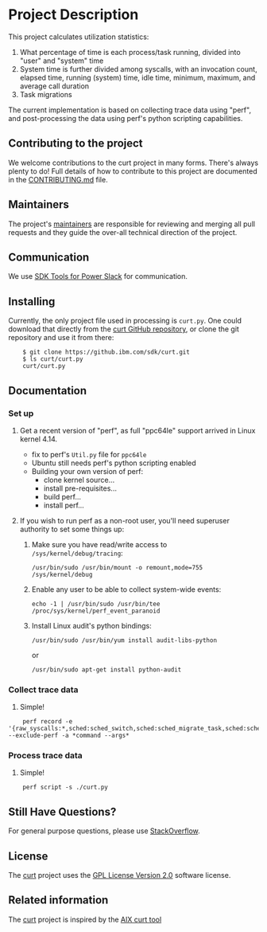 # Project Description
This project calculates utilization statistics:
1. What percentage of time is each process/task running, divided into "user" and "system" time
2. System time is further divided among syscalls, with an invocation count, elapsed time, running (system) time, idle time, minimum, maximum, and average call duration
3. Task migrations

The current implementation is based on collecting trace data using "perf", and post-processing the data using perf's python scripting capabilities.

## Contributing to the project
We welcome contributions to the curt project in many forms. There's always plenty to do! Full details of how to contribute to this project are documented in the [CONTRIBUTING.md](CONTRIBUTING.md) file.

## Maintainers
The project's [maintainers](MAINTAINERS.txt) are responsible for reviewing and merging all pull requests and they guide the over-all technical direction of the project.

## Communication <a name="communication"></a>
We use [SDK Tools for Power Slack](https://toolsforpower.slack.com/) for communication.

## Installing
Currently, the only project file used in processing is `curt.py`.  One could download that directly from the [curt GitHub repository](https://github.ibm.com/sdk/curt), or clone the git repository and use it from there:
```
    $ git clone https://github.ibm.com/sdk/curt.git
    $ ls curt/curt.py
    curt/curt.py
```

## Documentation

### Set up
1. Get a recent version of "perf", as full "ppc64le" support arrived in Linux kernel 4.14.
   * fix to perf's `Util.py` file for `ppc64le`
   * Ubuntu still needs perf's python scripting enabled
   * Building your own version of perf:
     * clone kernel source...
     * install pre-requisites...
     * build perf...
     * install perf...

1. If you wish to run perf as a non-root user, you'll need superuser authority to set some things up:
   1. Make sure you have read/write access to `/sys/kernel/debug/tracing`:
      ```
      /usr/bin/sudo /usr/bin/mount -o remount,mode=755 /sys/kernel/debug
      ```
   1. Enable any user to be able to collect system-wide events:
      ```
      echo -1 | /usr/bin/sudo /usr/bin/tee /proc/sys/kernel/perf_event_paranoid
      ```
   1. Install Linux audit's python bindings:
      ```
      /usr/bin/sudo /usr/bin/yum install audit-libs-python
      ```
      or
      ```
      /usr/bin/sudo apt-get install python-audit
      ```

### Collect trace data
1. Simple!
```
    perf record -e '{raw_syscalls:*,sched:sched_switch,sched:sched_migrate_task,sched:sched_process_exec,sched:sched_process_fork,sched:sched_process_exit}' --exclude-perf -a *command --args*
```

### Process trace data
1. Simple!
```
    perf script -s ./curt.py
```

## Still Have Questions?
For general purpose questions, please use [StackOverflow](http://stackoverflow.com/questions/tagged/toolsforpower).

## License <a name="license"></a>
The [curt](https://github.ibm.com/sdk/curt) project uses the [GPL License Version 2.0](LICENSE) software license.

## Related information
The [curt](https://github.ibm.com/sdk/curt) project is inspired by the [AIX curt tool](https://www.ibm.com/support/knowledgecenter/en/ssw_aix_72/com.ibm.aix.prftools/idprftools_cpu.htm)

